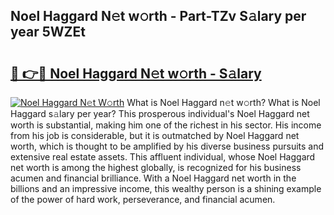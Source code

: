 ## Noel Haggard N𝚎t w𝚘rth - Part-TZv S𝚊lary per year 5WZEt

# <h2><a href="http://gc2bch7.nevu.top/?p=Noel+Haggard">🔗 👉🔴 Noel Haggard N𝚎t w𝚘rth - S𝚊lary</a></h2>

[![Noel Haggard N𝚎t W𝚘rth](https://i.imgur.com/Oavwk0R.jpeg)](http://gc2bch7.nevu.top/?p=Noel+Haggard)
What is Noel Haggard n𝚎t w𝚘rth? What is Noel Haggard s𝚊lary per year?
This prosperous individual's Noel Haggard net worth is substantial, making him one of the richest in his sector. His income from his job is considerable, but it is outmatched by Noel Haggard net worth, which is thought to be amplified by his diverse business pursuits and extensive real estate assets. This affluent individual, whose Noel Haggard net worth is among the highest globally, is recognized for his business acumen and financial brilliance. With a Noel Haggard net worth in the billions and an impressive income, this wealthy person is a shining example of the power of hard work, perseverance, and financial acumen.
